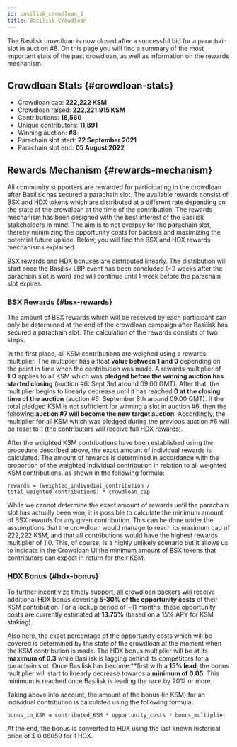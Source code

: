 ```yaml
---
id: basilisk_crowdloan_1
title: Basilisk Crowdloan
---
```


The Basilisk crowdloan is now closed after a successful bid for a parachain slot in auction #8. On this page you will find a summary of the most important stats of the past crowdloan, as well as information on the rewards mechanism.

## Crowdloan Stats {#crowdloan-stats}

* Crowdloan cap: **222,222 KSM**
* Crowdloan raised: **222,221.915 KSM**
* Contributions: **18,560**
* Unique contributors: **11,891**
* Winning auction: **#8**
* Parachain slot start: **22 September 2021**
* Parachain slot end: **05 August 2022**

## Rewards Mechanism {#rewards-mechanism}

All community supporters are rewarded for participating in the crowdloan after Basilisk has secured a parachain slot. The available rewards consist of BSX and HDX tokens which are distributed at a different rate depending on the state of the crowdloan at the time of the contribution. The rewards mechanism has been designed with the best interest of the Basilisk stakeholders in mind. The aim is to not overpay for the parachain slot, thereby minimizing the opportunity costs for backers and maximizing the potential future upside. Below, you will find the BSX and HDX rewards mechanisms explained.

BSX rewards and HDX bonuses are distributed linearly. The distribution will start once the Basilisk LBP event has been concluded (~2 weeks after the parachain slot is won) and will continue until 1 week before the parachain slot expires.

### BSX Rewards {#bsx-rewards}
The amount of BSX rewards which will be received by each participant can only be determined at the end of the crowdloan campaign after Basilisk has secured a parachain slot. The calculation of the rewards consists of two steps.

In the first place, all KSM contributions are weighed using a rewards multiplier. The multiplier has a float **value between 1 and 0** depending on the point in time when the contribution was made. A rewards multiplier of **1.0** applies to all KSM which was **pledged before the winning auction has started closing** (auction #6: Sept 3rd around 09.00 GMT). After that, the multiplier begins to linearly decrease until it has reached **0 at the closing time of the auction** (auction #6: September 8th around 09.00 GMT). If the total pledged KSM is not sufficient for winning a slot in auction #6, then the following **auction #7 will become the new target auction**. Accordingly, the multiplier for all KSM which was pledged during the previous auction #6 will be reset to 1 (the contributors will receive full HDX rewards).

After the weighted KSM contributions have been established using the procedure described above, the exact amount of individual rewards is calculated. The amount of rewards is determined in accordance with the proportion of the weighted individual contribution in relation to all weighted KSM contributions, as shown in the following formula:

```
rewards = (weighted_indivudial_contribution / total_weighted_contributions) * crowdloan_cap
```

While we cannot determine the exact amount of rewards until the parachain slot has actually been won, it is possible to calculate the minimum amount of BSX rewards for any given contribution. This can be done under the assumptions that the crowdloan would manage to reach its maximum cap of 222,222 KSM, and that all contributions would have the highest rewards multiplier of 1,0. This, of course, is a highly unlikely scenario but it allows us to indicate in the Crowdloan UI the minimum amount of BSX tokens that contributors can expect in return for their KSM.

### HDX Bonus {#hdx-bonus}

To further incentivize timely support, all crowdloan backers will receive additional HDX bonus covering **5-30% of the opportunity costs** of their KSM contribution. For a lockup period of ~11 months, these opportunity costs are currently estimated at **13.75%** (based on a 15% APY for KSM staking).

Also here, the exact percentage of the opportunity costs which will be covered is determined by the state of the crowdloan at the moment when the KSM contribution is made. The HDX bonus multiplier will be at its **maximum of 0.3** while Basilisk is lagging behind its competitors for a parachain slot. Once Basilisk has become **first with a **15% lead**, the bonus multiplier will start to linearly decrease towards a **minimum of 0.05**. This minimum is reached once Basilisk is leading the race by 20% or more.

Taking above into account, the amount of the bonus (in KSM) for an individual contribution is calculated using the following formula:

```
bonus_in_KSM = contributed_KSM * opportunity_costs * bonus_multiplier
```

At the end, the bonus is converted to HDX using the last known historical price of $ 0.08059 for 1 HDX. 
